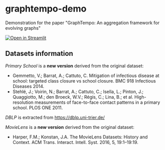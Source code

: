 # graphtempo-demo
Demonstration for the paper "GraphTempo: An aggregation framework for evolving graphs"

[![Open in Streamlit](https://static.streamlit.io/badges/streamlit_badge_black_white.svg)](https://etsoukanara-graphtempo-demo-main-ul7qp1.streamlitapp.com/)


## Datasets information

_Primary School_ is a **new version** derived from the original dataset:
- Gemmetto, V.; Barrat, A.; Cattuto, C. Mitigation of infectious disease at school: targeted class closure vs school closure. BMC 918 Infectious Diseases 2014.
- Stehlé, J.; Voirin, N.; Barrat, A.; Cattuto, C.; Isella, L.; Pinton, J.; Quaggiotto, M.; den Broeck, W.V.; Régis, C.; Lina, B.; et al. High-resolution measurements of face-to-face contact patterns in a primary school. PLOS ONE 2011.

_DBLP_ is extracted from https://dblp.uni-trier.de/

_MovieLens_ is a **new version** derived from the original dataset:
- Harper, F.M.; Konstan, J.A. The MovieLens Datasets: History and Context. ACM Trans. Interact. Intell. Syst. 2016, 5, 19:1–19:19.
